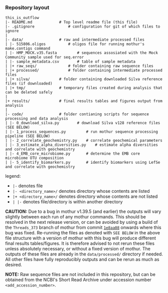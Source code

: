 ### Repository layout

```
this_is_outflow
|- README.md   			# Top level readme file (this file)
|- .gitignore  				# configuration for git of which files to ignore
|
|- data/				# raw and intermediate processed files
| |- 515806.oligos 			# oligos file for running mothur's make.contigs command
| |- HMP_MOCK.v35.fasta 		# sequences assosiated with the Mock Community sample used for seq.error
| |- sample_metadata.csv 		# table of sample metadata
| |+ raw_seqs/				# folder containing raw sequence files
| |+ processed/				# folder containing intermediate processed files
| |+ silva/				# folder containing downloaded Silva reference files (if downloaded)
| |+ tmp/				# temporary files created during analysis that can be deleted safely
|
|+ results/				# final results tables and figures output from analysis
|
|- code/				# folder contianing scripts for sequence processing and data analysis
| |- 0_download_silva.py  		# download Silva v128 reference files (SEE BELOW)
| |- 1_process_sequences.py 		# run mothur sequence processing pipeline (SEE BELOW)
| |- 2_correlate_geochemistry.py 	# correlate geochemical parameters
| |- 3_estimate_alpha_diversities.py 	# estimate alpha diversities and correlate with geochemistry
| |- 4_EMB_core_microbiome.py 		# determine the EMB core microbiome OTU composition
| |- 5_identify_biomarkers.py 		# identify biomarkers using LefSe and correlate with geochemistry
```

legend:
* `|-` denotes file
* `|- <directory_name>/` denotes directory whose contents are listed
* `|+ <directory_name>/` denotes directory whose contents are not listed
* `| |-` denotes file/directory is within another directory


**CAUTION:** Due to a bug in mothur v1.39.5 (and earlier) the outputs will vary slightly between each run of any mothur commands. This should be resolved in the next release version, or can be avoided by using a build of the `Threads_373` branch of mothur from commit [`1e8aa08`](https://github.com/mothur/mothur/commit/1e8aa085dc33d2d874b9819fc869d6b000eb2ab7) onwards where this bug was fixed. Re-running the files as denoted with `SEE BELOW` in the above file structure with a version of mothur with this bug will produce different final results tables/figures. It is therefore advised to not rerun these files unless absolutely necessary, or without a fixed version of mothur. The outputs of these files are already in the `data/processed/` directory if needed. All other files have fully reproducibly outputs and can be rerun as much as desired.

**NOTE:** Raw sequence files are not included in this repository, but can be obtained from the NCBI's Short Read Archive under accession number `<add_accession_number>`.
